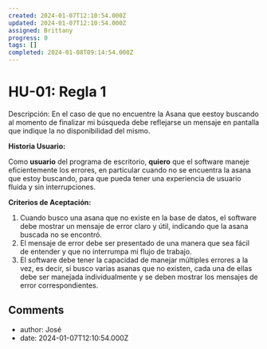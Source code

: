 ```yaml
---
created: 2024-01-07T12:10:54.000Z
updated: 2024-01-07T12:10:54.000Z
assigned: Brittany
progress: 0
tags: []
completed: 2024-01-08T09:14:54.000Z
---
```


# HU-01: Regla 1

Descripción: En el caso de que no encuentre la Asana que eestoy buscando al momento de finalizar mi búsqueda debe reflejarse un mensaje en pantalla que indique la no disponibilidad del mismo.

**Historia Usuario:** 

Como **usuario** del programa de escritorio, **quiero** que el software maneje eficientemente los errores, en particular cuando no se encuentra la asana que estoy buscando, para que pueda tener una experiencia de usuario fluida y sin interrupciones.


 **Criterios de Aceptación:** 

 1. Cuando busco una asana que no existe en la base de datos, el software debe mostrar un mensaje de error claro y útil, indicando que la asana buscada no se encontró.
 2. El mensaje de error debe ser presentado de una manera que sea fácil de entender y que no interrumpa mi flujo de trabajo.
 3. El software debe tener la capacidad de manejar múltiples errores a la vez, es decir, si busco varias asanas que no existen, cada una de ellas debe ser manejada individualmente y se deben mostrar los mensajes de error correspondientes. 

## Comments

- author: José
- date: 2024-01-07T12:10:54.000Z
  

